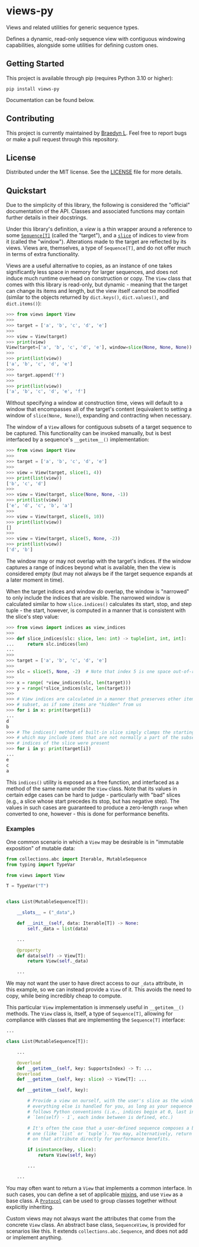 # views-py

Views and related utilities for generic sequence types.

Defines a dynamic, read-only sequence view with contiguous windowing capabilities, alongside some utilities for defining custom ones.

## Getting Started

This project is available through pip (requires Python 3.10 or higher):

```
pip install views-py
```

Documentation can be found below.

## Contributing

This project is currently maintained by [Braedyn L](https://github.com/braedynl). Feel free to report bugs or make a pull request through this repository.

## License

Distributed under the MIT license. See the [LICENSE](LICENSE) file for more details.

## Quickstart

Due to the simplicity of this library, the following is considered the "official" documentation of the API. Classes and associated functions may contain further details in their docstrings.

Under this library's definition, a *view* is a thin wrapper around a reference to some [`Sequence[T]`](https://docs.python.org/3/library/collections.abc.html#collections-abstract-base-classes) (called the "target"), and a [`slice`](https://docs.python.org/3/library/functions.html#slice) of indices to view from it (called the "window"). Alterations made to the target are reflected by its views. Views are, themselves, a type of `Sequence[T]`, and do not offer much in terms of extra functionality.

Views are a useful alternative to copies, as an instance of one takes significantly less space in memory for larger sequences, and does not induce much runtime overhead on construction or copy. The `View` class that comes with this library is read-only, but dynamic - meaning that the target can change its items and length, but the view itself cannot be modified (similar to the objects returned by `dict.keys()`, `dict.values()`, and `dict.items()`):

```python
>>> from views import View
>>>
>>> target = ['a', 'b', 'c', 'd', 'e']
>>>
>>> view = View(target)
>>> print(view)
View(target=['a', 'b', 'c', 'd', 'e'], window=slice(None, None, None))
>>>
>>> print(list(view))
['a', 'b', 'c', 'd', 'e']
>>>
>>> target.append('f')
>>>
>>> print(list(view))
['a', 'b', 'c', 'd', 'e', 'f']
```

Without specifying a window at construction time, views will default to a window that encompasses all of the target's content (equivalent to setting a window of `slice(None, None)`), expanding and contracting when necessary.

The window of a `View` allows for contiguous subsets of a target sequence to be captured. This functionality can be invoked manually, but is best interfaced by a sequence's `__getitem__()` implementation:

```python
>>> from views import View
>>>
>>> target = ['a', 'b', 'c', 'd', 'e']
>>>
>>> view = View(target, slice(1, 4))
>>> print(list(view))
['b', 'c', 'd']
>>>
>>> view = View(target, slice(None, None, -1))
>>> print(list(view))
['e', 'd', 'c', 'b', 'a']
>>>
>>> view = View(target, slice(6, 10))
>>> print(list(view))
[]
>>>
>>> view = View(target, slice(5, None, -2))
>>> print(list(view))
['d', 'b']
```

The window may or may not overlap with the target's indices. If the window captures a range of indices beyond what is available, then the view is considered empty (but may not always be if the target sequence expands at a later moment in time).

When the target indices and window *do* overlap, the window is "narrowed" to only include the indices that are visible. The narrowed window is calculated similar to how `slice.indices()` calculates its start, stop, and step tuple - the start, however, is computed in a manner that is consistent with the slice's step value:

```python
>>> from views import indices as view_indices
>>>
>>> def slice_indices(slc: slice, len: int) -> tuple[int, int, int]:
...     return slc.indices(len)
...
>>>
>>> target = ['a', 'b', 'c', 'd', 'e']
>>>
>>> slc = slice(5, None, -2)  # Note that index 5 is one space out-of-range
>>>
>>> x = range( *view_indices(slc, len(target)))
>>> y = range(*slice_indices(slc, len(target)))
>>>
>>> # View indices are calculated in a manner that preserves other items of the
>>> # subset, as if some items are "hidden" from us
>>> for i in x: print(target[i])
...
d
b
>>> # The indices() method of built-in slice simply clamps the starting value,
>>> # which may include items that are not normally a part of the subset if all
>>> # indices of the slice were present
>>> for i in y: print(target[i])
...
e
c
a
```

This `indices()` utility is exposed as a free function, and interfaced as a method of the same name under the `View` class. Note that its values in certain edge cases can be hard to judge - particularly with "bad" slices (e.g., a slice whose start precedes its stop, but has negative step). The values in such cases are guaranteed to produce a zero-length `range` when converted to one, however - this is done for performance benefits.

### Examples

One common scenario in which a `View` may be desirable is in "immutable exposition" of mutable data:

```python
from collections.abc import Iterable, MutableSequence
from typing import TypeVar

from views import View

T = TypeVar("T")


class List(MutableSequence[T]):

    __slots__ = ("_data",)

    def __init__(self, data: Iterable[T]) -> None:
        self._data = list(data)

    ...

    @property
    def data(self) -> View[T]:
        return View(self._data)

    ...
```

We may not want the user to have direct access to our `_data` attribute, in this example, so we can instead provide a `View` of it. This avoids the need to copy, while being incredibly cheap to compute.

This particular `View` implementation is immensely useful in `__getitem__()` methods. The `View` class is, itself, a type of `Sequence[T]`, allowing for compliance with classes that are implementing the `Sequence[T]` interface:

```python
...

class List(MutableSequence[T]):

    ...

    @overload
    def __getitem__(self, key: SupportsIndex) -> T: ...
    @overload
    def __getitem__(self, key: slice) -> View[T]: ...

    def __getitem__(self, key):

        # Provide a view on ourself, with the user's slice as the window -
        # everything else is handled for you, as long as your sequence type
        # follows Python conventions (i.e., indices begin at 0, last index is
        # `len(self) - 1`, each index between is defined, etc.)

        # It's often the case that a user-defined sequence composes a built-in
        # one (like `list` or `tuple`). You may, alternatively, return a view
        # on that attribute directly for performance benefits.

        if isinstance(key, slice):
            return View(self, key)

        ...

    ...
```

You may often want to return a `View` that implements a common interface. In such cases, you can define a set of applicable [mixins](https://stackoverflow.com/questions/533631/what-is-a-mixin-and-why-is-it-useful), and use `View` as a base class. A [`Protocol`](https://docs.python.org/3/library/typing.html#typing.Protocol) can be used to group classes together without explicitly inheriting.

Custom views may not always want the attributes that come from the concrete `View` class. An abstract base class, `SequenceView`, is provided for scenarios like this. It extends `collections.abc.Sequence`, and does not add or implement anything.
